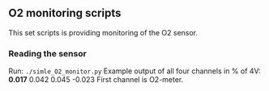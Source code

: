 ## **O2 monitoring scripts**

This set scripts is providing monitoring of the O2 sensor. 

### **Reading the sensor**

Run: `./simle_O2_monitor.py`
Example output of all four channels in % of 4V:  **0.017**  0.042  0.045 -0.023 
First channel is O2-meter.